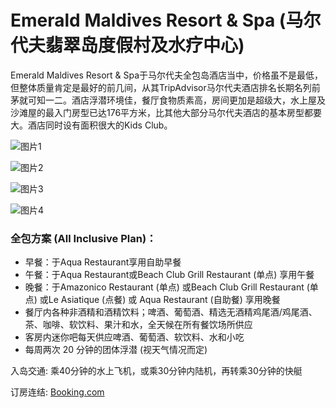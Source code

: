# Emerald Maldives Resort & Spa (马尔代夫翡翠岛度假村及水疗中心)

Emerald Maldives Resort & Spa于马尔代夫全包岛酒店当中，价格虽不是最低，但整体质量肯定是最好的前几间，从其TripAdvisor马尔代夫酒店排名长期名列前茅就可知一二。酒店浮潜环境佳，餐厅食物质素高，房间更加是超级大，水上屋及沙滩屋的最入门房型已达176平方米，比其他大部分马尔代夫酒店的基本房型都要大。酒店同时设有面积很大的Kids Club。

![图片1](https://www.daydaytravel.hk/wp-content/uploads/2019/06/emerald-maldives-resort-spa-all-inclusive-plan.jpg)

![图片2](https://www.daydaytravel.hk/wp-content/uploads/2019/06/emerald-maldives-resort-spa-water-villa.jpg)

![图片3](https://www.daydaytravel.hk/wp-content/uploads/2019/06/emerald-maldives-resort-spa-beach-villa.jpg)

![图片4](https://www.daydaytravel.hk/wp-content/uploads/2019/06/emerald-maldives-resort-spa-water-villa-sundeck.jpg)

### 全包方案 (All Inclusive Plan)：

- 早餐：于Aqua Restaurant享用自助早餐
- 午餐：于Aqua Restaurant或Beach Club Grill Restaurant (单点) 享用午餐
- 晚餐：于Amazonico Restaurant (单点) 或Beach Club Grill Restaurant (单点) 或Le Asiatique (点餐) 或 Aqua Restaurant (自助餐) 享用晚餐
- 餐厅内各种非酒精和酒精饮料；啤酒、葡萄酒、精选无酒精鸡尾酒/鸡尾酒、茶、咖啡、软饮料、果汁和水，全天候在所有餐饮场所供应
- 客房内迷你吧每天供应啤酒、葡萄酒、软饮料、水和小吃
- 每周两次 20 分钟的团体浮潜 (视天气情况而定)

入岛交通: 乘40分钟的水上飞机，或乘30分钟内陆机，再转乘30分钟的快艇

订房连结: [Booking.com](https://www.daydaytravel.hk/out/booking-com-emerald-maldives-resort-spa)
